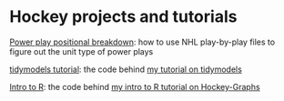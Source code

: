 # Hockey projects and tutorials

[Power play positional breakdown](4F_PP.R): how to use NHL play-by-play files to figure out the unit type of power plays

[tidymodels tutorial](tidymodels_tutorial.R): the code behind [my tutorial on tidymodels](https://meghan.rbind.io/post/tidymodels-intro/)

[Intro to R](HG_tutorial_code.R): the code behind [my intro to R tutorial on Hockey-Graphs](https://hockey-graphs.com/2019/12/11/an-introduction-to-r-with-hockey-data/)
